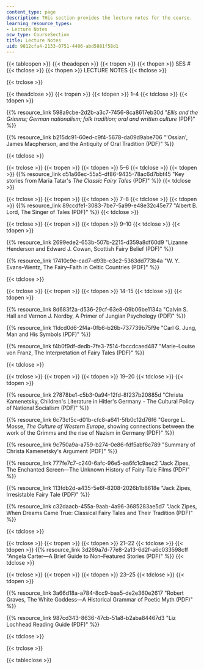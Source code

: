```yaml
---
content_type: page
description: THis section provides the lecture notes for the course.
learning_resource_types:
- Lecture Notes
ocw_type: CourseSection
title: Lecture Notes
uid: 9812cfa4-2133-0751-4406-abd5881f58d1
---
```


{{< tableopen >}}
{{< theadopen >}}
{{< tropen >}}
{{< thopen >}}
SES #
{{< thclose >}}
{{< thopen >}}
LECTURE NOTES
{{< thclose >}}

{{< trclose >}}

{{< theadclose >}}
{{< tropen >}}
{{< tdopen >}}
1–4
{{< tdclose >}}
{{< tdopen >}}


{{% resource_link 598a9cbe-2d2b-a3c7-7456-8ca8617eb30d "_Ellis and the Grimms; German nationalism; folk tradition; oral and written culture_ (PDF)" %}}

{{% resource_link b215dc91-60ed-c9f4-5678-da09d9abe706 "'Ossian', James Macpherson, and the Antiquity of Oral Tradition (PDF)" %}}


{{< tdclose >}}

{{< trclose >}}
{{< tropen >}}
{{< tdopen >}}
5–6
{{< tdclose >}}
{{< tdopen >}}
{{% resource_link d51a66ec-55a5-df86-9435-78ac6d7bbf45 "Key stories from Maria Tatar's _The Classic Fairy Tales_ (PDF)" %}}
{{< tdclose >}}

{{< trclose >}}
{{< tropen >}}
{{< tdopen >}}
7–8
{{< tdclose >}}
{{< tdopen >}}
{{% resource_link 89ccdfe1-3083-7be7-5a99-e48e32c45e77 "Albert B. Lord, The Singer of Tales (PDF)" %}}
{{< tdclose >}}

{{< trclose >}}
{{< tropen >}}
{{< tdopen >}}
9–10
{{< tdclose >}}
{{< tdopen >}}


{{% resource_link 2699ede2-653b-507b-2215-d359a8df60d9 "Lizanne Henderson and Edward J. Cowan, Scottish Fairy Belief (PDF)" %}}

{{% resource_link 17410c9e-cad7-d93b-c3c2-5363dd773b4a "W. Y. Evans–Wentz, The Fairy–Faith in Celtic Countries (PDF)" %}}


{{< tdclose >}}

{{< trclose >}}
{{< tropen >}}
{{< tdopen >}}
14–15
{{< tdclose >}}
{{< tdopen >}}


{{% resource_link 8d683f2a-d536-29cf-63e8-09b06be1134a "Calvin S. Hall and Vernon J. Nordby, A Primer of Jungian Psychology (PDF)" %}}

{{% resource_link 11dcd0d6-2f4a-0fb6-b26b-737739b75f9e "Carl G. Jung, Man and His Symbols (PDF)" %}}

{{% resource_link f4b0f9df-dedb-7fe3-7514-fbccdcaed487 "Marie–Louise von Franz, The Interpretation of Fairy Tales (PDF)" %}}


{{< tdclose >}}

{{< trclose >}}
{{< tropen >}}
{{< tdopen >}}
19–20
{{< tdclose >}}
{{< tdopen >}}


{{% resource_link 27878be1-c5b3-0a94-12fd-8f237b20885d "Christa Kamenetsky, Children's Literature in Hitler's Germany - The Cultural Policy of National Socialism (PDF)" %}}

{{% resource_link 6c73cf5c-d01b-cfc8-a641-5fb0c12d76f6 "George L. Mosse, _The Culture of Western Europe_, showing connections between the work of the Grimms and the rise of Nazism in Germany (PDF)" %}}

{{% resource_link 9c750a9a-a759-b274-0e86-fdf5abf6c789 "Summary of Christa Kamenetsky's Argument (PDF)" %}}

{{% resource_link 777fe7c7-c240-6afc-96e5-aa6fc1c9aec2 "Jack Zipes, The Enchanted Screen—The Unknown History of Fairy-Tale Films (PDF)" %}}

{{% resource_link 113fdb2d-a435-5e6f-8208-2026b1b8618e "Jack Zipes, Irresistable Fairy Tale (PDF)" %}}

{{% resource_link c32daacb-455a-9aab-4a96-3685283ae5d7 "Jack Zipes, When Dreams Came True: Classical Fairy Tales and Their Tradition (PDF)" %}}


{{< tdclose >}}

{{< trclose >}}
{{< tropen >}}
{{< tdopen >}}
21–22
{{< tdclose >}}
{{< tdopen >}}
{{% resource_link 3d269a7d-77e8-2a13-6d2f-a6c033598cff "Angela Carter—A Brief Guide to Non–Featured Stories (PDF)" %}}
{{< tdclose >}}

{{< trclose >}}
{{< tropen >}}
{{< tdopen >}}
23–25
{{< tdclose >}}
{{< tdopen >}}


{{% resource_link 3a66d18a-a784-8cc9-baa5-de2e360e2617 "Robert Graves, The White Goddess—A Historical Grammar of Poetic Myth (PDF)" %}}

{{% resource_link 987cd343-8636-47cb-51a8-b2aba84467d3 "Liz Lochhead Reading Guide (PDF)" %}}


{{< tdclose >}}

{{< trclose >}}

{{< tableclose >}}
